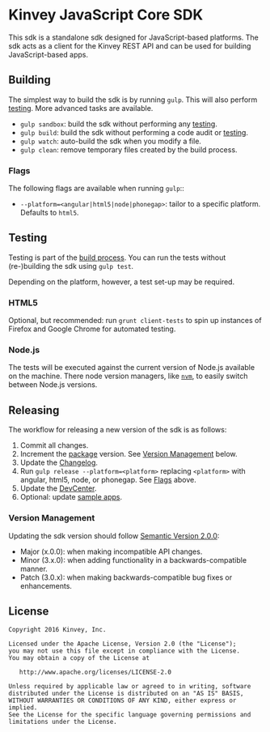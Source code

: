 # Kinvey JavaScript Core SDK

This sdk is a standalone sdk designed for JavaScript-based platforms. The sdk acts as a client for the Kinvey REST API and can be used for building JavaScript-based apps.

## Building
The simplest way to build the sdk is by running `gulp`. This will also perform [testing](#Testing).
More advanced tasks are available.

* `gulp sandbox`: build the sdk without performing any [testing](#Testing).
* `gulp build`: build the sdk without performing a code audit or [testing](#Testing).
* `gulp watch`: auto-build the sdk when you modify a file.
* `gulp clean`: remove temporary files created by the build process.

### Flags
The following flags are available when running `gulp`::

* `--platform=<angular|html5|node|phonegap>`: tailor to a specific platform. Defaults to `html5`.

## Testing
Testing is part of the [build process](#Building). You can run the tests without (re-)building the sdk using `gulp test`.

Depending on the platform, however, a test set-up may be required.

### HTML5
Optional, but recommended: run `grunt client-tests` to spin up instances of Firefox and Google Chrome for automated testing.

### Node.js
The tests will be executed against the current version of Node.js available on the machine. There node version managers, like [`nvm`](https://github.com/creationix/nvm), to easily switch between Node.js versions.

## Releasing
The workflow for releasing a new version of the sdk is as follows:

1. Commit all changes.
2. Increment the [package](package.json) version. See [Version Management](#VersionManagement) below.
3. Update the [Changelog](CHANGELOG.md).
4. Run `gulp release --platform=<platform>` replacing `<platform>` with angular, html5, node, or phonegap. See [Flags](#Flags) above.
5. Update the [DevCenter](https://github.com/Kinvey/devcenter).
6. Optional: update [sample apps](https://github.com/KinveyApps).

### Version Management
Updating the sdk version should follow [Semantic Version 2.0.0](http://semver.org/):

* Major (x.0.0): when making incompatible API changes.
* Minor (3.x.0): when adding functionality in a backwards-compatible manner.
* Patch (3.0.x): when making backwards-compatible bug fixes or enhancements.

## License

    Copyright 2016 Kinvey, Inc.

    Licensed under the Apache License, Version 2.0 (the "License");
    you may not use this file except in compliance with the License.
    You may obtain a copy of the License at

       http://www.apache.org/licenses/LICENSE-2.0

    Unless required by applicable law or agreed to in writing, software
    distributed under the License is distributed on an "AS IS" BASIS,
    WITHOUT WARRANTIES OR CONDITIONS OF ANY KIND, either express or implied.
    See the License for the specific language governing permissions and
    limitations under the License.
